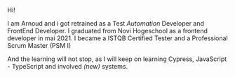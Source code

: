 Hi!

I am Arnoud and i got retrained as a Test *Automation* Developer and FrontEnd Developer. I graduated from Novi Hogeschool as a frontend developer in mai 2021. I became a ISTQB Certified Tester and a Professional Scrum Master (PSM I)

And the learning will not stop, as I will keep on learning Cypress, JavaScript - TypeScript and involved *(new)* systems.

<!--
**abouman76/abouman76** is a ✨ _special_ ✨ repository because its `README.md` (this file) appears on your GitHub profile.

Here are some ideas to get you started:

- 🔭 I’m currently working on ...
- 🌱 I’m currently learning ...
- 👯 I’m looking to collaborate on ...
- 🤔 I’m looking for help with ...
- 💬 Ask me about ...
- 📫 How to reach me: ...
- 😄 Pronouns: ...
- ⚡ Fun fact: ...
-->
